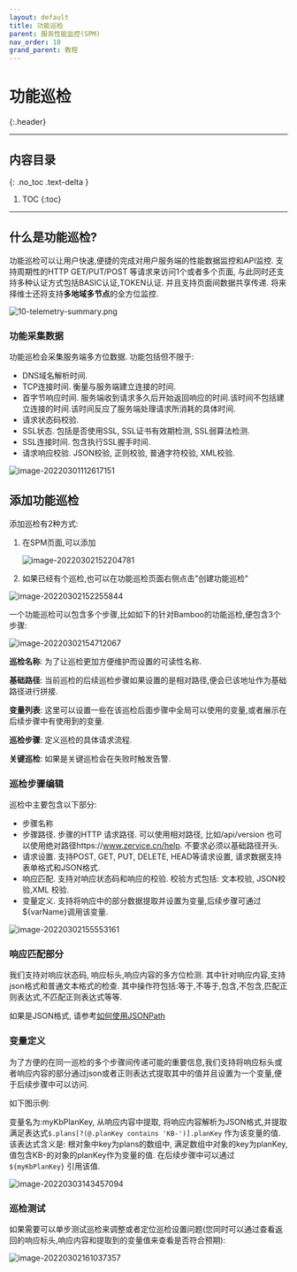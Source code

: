 ```yaml
---
layout: default
title: 功能巡检
parent: 服务性能监控(SPM)
nav_order: 10
grand_parent: 教程
---
```

# 功能巡检
{:.header}

---
## 内容目录
{: .no_toc .text-delta }

1. TOC
{:toc}

---

## 什么是功能巡检?

功能巡检可以让用户快速,便捷的完成对用户服务端的性能数据监控和API监控.  支持周期性的HTTP GET/PUT/POST 等请求来访问1个或者多个页面, 与此同时还支持多种认证方式包括BASIC认证,TOKEN认证. 并且支持页面间数据共享传递. 将来择维士还将支持**多地域多节点**的全方位监控.

![10-telemetry-summary.png](/assets/images/tutorial/spm/10-telemetry-summary.png)

### 功能采集数据

功能巡检会采集服务端多方位数据.  功能包括但不限于:

- DNS域名解析时间.
- TCP连接时间. 衡量与服务端建立连接的时间.
- 首字节响应时间. 服务端收到请求多久后开始返回响应的时间.该时间不包括建立连接的时间.该时间反应了服务端处理请求所消耗的具体时间.
- 请求状态码校验.
- SSL状态. 包括是否使用SSL, SSL证书有效期检测, SSL弱算法检测.
- SSL连接时间. 包含执行SSL握手时间.
- 请求响应校验. JSON校验, 正则校验, 普通字符校验, XML校验.

![image-20220301112617151](/assets/images/tutorial/spm/10-telemetry-step.png)



## 添加功能巡检

添加巡检有2种方式:

1. 在SPM页面,可以添加

   ![image-20220302152204781](/assets/images/tutorial/spm/image-20220302152204781.png)

2. 如果已经有个巡检,也可以在功能巡检页面右侧点击"创建功能巡检"

![image-20220302152255844](/assets/images/tutorial/spm/image-20220302152255844.png)



一个功能巡检可以包含多个步骤,比如如下的针对Bamboo的功能巡检,便包含3个步骤:

![image-20220302154712067](/assets/images/tutorial/spm/image-20220302154712067.png)

**巡检名称**: 为了让巡检更加方便维护而设置的可读性名称.

**基础路径**: 当前巡检的后续巡检步骤如果设置的是相对路径,便会已该地址作为基础路径进行拼接.

**变量列表**: 这里可以设置一些在该巡检后面步骤中全局可以使用的变量,或者展示在后续步骤中有使用到的变量.

**巡检步骤**: 定义巡检的具体请求流程.

**关键巡检**: 如果是关键巡检会在失败时触发告警.

### 巡检步骤编辑

巡检中主要包含以下部分:

- 步骤名称
- 步骤路径. 步骤的HTTP 请求路径.  可以使用相对路径, 比如/api/version 也可以使用绝对路径https://www.zervice.cn/help.  不要求必须以基础路径开头.
- 请求设置. 支持POST, GET, PUT, DELETE, HEAD等请求设置, 请求数据支持表单格式和JSON格式.
- 响应匹配. 支持对响应状态码和响应的校验. 校验方式包括: 文本校验, JSON校验,XML 校验.
- 变量定义. 支持将响应中的部分数据提取并设置为变量,后续步骤可通过${varName}调用该变量. 

![image-20220302155553161](/assets/images/tutorial/spm/image-20220302155553161.png)



### 响应匹配部分

我们支持对响应状态码, 响应标头,响应内容的多方位检测. 其中针对响应内容,支持json格式和普通文本格式的检查. 其中操作符包括:等于,不等于,包含,不包含,匹配正则表达式,不匹配正则表达式等等.

如果是JSON格式, 请参考[如何使用JSONPath]()

### 变量定义

为了方便的在同一巡检的多个步骤间传递可能的重要信息,我们支持将响应标头或者响应内容的部分通过json或者正则表达式提取其中的值并且设置为一个变量,便于后续步骤中可以访问.

如下图示例:

变量名为:myKbPlanKey,  从响应内容中提取, 将响应内容解析为JSON格式,并提取满足表达式`$.plans[?(@.planKey contains 'KB-')].planKey` 作为该变量的值. 该表达式含义是: 根对象中key为plans的数组中, 满足数组中对象的key为planKey,值包含KB-的对象的planKey作为变量的值.  在后续步骤中可以通过`${myKbPlanKey}` 引用该值.

![image-20220303143457094](/assets/images/tutorial/spm/image-20220303143457094.png)



### 巡检测试

如果需要可以单步测试巡检来调整或者定位巡检设置问题(您同时可以通过查看返回的响应标头,响应内容和提取到的变量值来查看是否符合预期):

![image-20220302161037357](/assets/images/tutorial/spm/image-20220302161037357.png)

